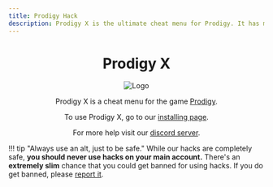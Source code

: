 ```yaml
---
title: Prodigy Hack
description: Prodigy X is the ultimate cheat menu for Prodigy. It has many features and works on all platforms.
---
```


<center>

# Prodigy X

![Logo](https://cdn.discordapp.com/attachments/852986451896959026/980097446589915177/IMG_3310.png)

Prodigy X is a cheat menu for the game [Prodigy](https://www.prodigygame.com/main-en/).

To use Prodigy X, go to our [installing page](installing.md).

For more help visit our [discord server](https://discord.gg/D2jUxNr39K).
</center>

!!! tip "Always use an alt, just to be safe."
    While our hacks are completely safe, **you should never use hacks on your main account.**
    There's an **extremely slim** chance that you could get banned for using hacks. If you do get banned, please [report it](https://discord.gg/D2jUxNr39K).

<script async src="https://pagead2.googlesyndication.com/pagead/js/adsbygoogle.js?client=ca-pub-8981394123170949"
     crossorigin="anonymous"></script>
<!-- Ad Unit 1 -->
<ins class="adsbygoogle"
     style="display:block"
     data-ad-client="ca-pub-8981394123170949"
     data-ad-slot="1878857878"
     data-ad-format="auto"
     data-full-width-responsive="true"></ins>
<script>
     (adsbygoogle = window.adsbygoogle || []).push({});
</script>
